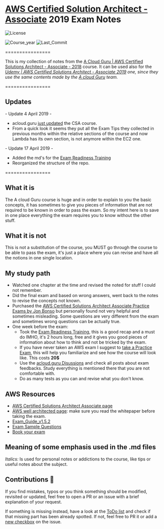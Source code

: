 # [AWS Certified Solution Architect - Associate](https://aws.amazon.com/training/path-architecting/) 2019 Exam Notes

![License](https://img.shields.io/github/license/AlessioCasco/AWS-CSA-2019-study-notes.svg)

![Course_year](https://img.shields.io/badge/Course%20Year-2019-brightgreen.svg)
![Last_Commit](https://img.shields.io/github/last-commit/AlessioCasco/AWS-CSA-2019-study-notes.svg)

================

This is my collection of notes from the
[A Cloud Guru | AWS Certified Solutions Architect - Associate - 2018](https://acloud.guru/learn/aws-certified-solutions-architect-associate-2018) course.
It can be used also for the
_[Udemy | AWS Certified Solutions Architect - Associate 2019](https://www.udemy.com/aws-certified-solutions-architect-associate/) one, since they use the same contents made by the [A cloud Guru](https://acloud.guru/) team._

================

## Updates

\- Update 4 April 2019 -

* acloud.guru [just updated](https://info.acloud.guru/resources/whats-new-april-2019) the CSA course.
* From a quick look it seems they put all the Exam Tips they collected in previous months within the relative sections of the course and now Lambda has its own section, is not anymore within the EC2 one.

\- Update 17 April 2019 -

* Added the md's for the [Exam Readiness Training](https://www.aws.training/learningobject/curriculum?id=20685)
* Reorganized the structure of the repo.

================

## What it is

The A cloud Guru course is huge and in order to explain to you the basic concepts, it has sometimes to give you pieces of information that are not required to be known in order to pass the exam. So my intent here is to save in one place everything the exam requires you to know without the other stuff.

## What it is not

This is not a substitution of the course, you MUST go through the course to be able to pass the exam, it's just a place where you can revise and have all the notions in one single location.

## My study path

* Watched one chapter at the time and revised the noted for stuff I could not remember.
* Did the final exam and based on wrong answers, went back to the notes to revise the concepts not known.
* Purchased the [AWS Certified Solutions Architect Associate Practice Exams by Jon Bonso](https://www.udemy.com/aws-certified-solutions-architect-associate-amazon-practice-exams) but personally found not very helpful and sometimes misleading. Some questions are very different from the exam and sometimes wrong questions can be actually true.
* One week before the exam:
  * Took the [Exam Readiness Training](https://www.aws.training/learningobject/curriculum?id=20685), this is a good recap and a must do IMHO, it's 2 hours long, free and it gives you good pieces of information about how to think and not be tricked by the exam.
  * If you have never taken an AWS exam I suggest to [take a Practice Exam](https://www.aws.training/certification?src=cert-prep), this will help you familiarize and see how the course will look like. This costs **20$**
  * Use the [acloud.guru Disussions](https://acloud.guru/forums/aws-certified-solutions-architect-associate-2019/recent?p=1) and check all posts about exam feedbacks. Study everything is mentioned there that you are not comfortable with.
  * Do as many tests as you can and revise what you don't know.

## AWS Resources

* [AWS Certified Solutions Architect Associate page](https://aws.amazon.com/certification/certified-solutions-architect-associate/)
* [AWS well architected page](https://aws.amazon.com/architecture/well-architected/): make sure you read the whitepaper before taking the exam.
* [Exam_Guide_v1.5.2](https://d1.awsstatic.com/training-and-certification/docs-sa-assoc/AWS_Certified_Solutions_Architect_Associate_Feb_2018_%20Exam_Guide_v1.5.2.pdf)
* [Exam Sample Questions](https://d1.awsstatic.com/training-and-certification/docs/AWS_Certified_Solutions_Architect_Associate_Sample_Questions.pdf)
* [Book your exam](https://www.aws.training/Certification)

## Meaning of some emphasis used in the .md files

_Italics:_ Is used for personal notes or addictions to the course, like tips or useful notes about the subject.

## Contributions 🙏

If you find mistakes, typos or you think something should be modified, revisited or updated, feel free to open a PR or an issue with a brief explanation of your request.

If something is missing instead, have a look at the [ToDo list](https://github.com/AlessioCasco/AWS-CSA-2019-study-notes/issues/4#issue-431706704) and check if that missing part has been already spotted. If not, feel free to PR it or add a [new checkbox](https://help.github.com/en/articles/about-task-lists#creating-task-lists) on the issue.